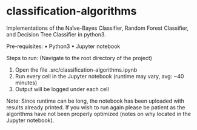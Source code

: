 # classification-algorithms
Implementations of the Naïve-Bayes Classifier, Random Forest Classifier, and Decision Tree Classifier in python3.

Pre-requisites:
• Python3
• Jupyter notebook

Steps to run: (Navigate to the root directory of the project)
1) Open the file .src/classification-algorithms.ipynb
2) Run every cell in the Jupyter notebook (runtime may vary, avg: ~40 minutes)
3) Output will be logged under each cell

Note: Since runtime can be long, the notebook has been uploaded with results already printed. If you wish to run again please be patient as the algorithms have not been properly optimized (notes on why located in the Jupyter notebook).
